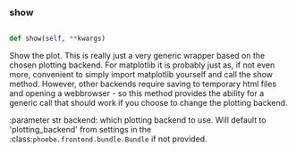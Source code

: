 ### show
```py

def show(self, **kwargs)

```



Show the plot.  This is really just a very generic wrapper based on the
chosen plotting backend.  For matplotlib it is probably just as, if not
even more, convenient to simply import matplotlib yourself and call the
show method.  However, other backends require saving to temporary html
files and opening a webbrowser - so this method provides the ability for
a generic call that should work if you choose to change the plotting backend.

:parameter str backend: which plotting backend to use.  Will default to
        'plotting_backend' from settings in the
        :class:`phoebe.frontend.bundle.Bundle` if not provided.

